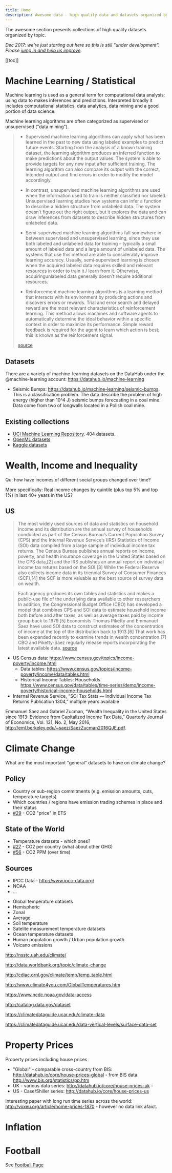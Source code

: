 ```yaml
---
title: Home
description: Awesome data - high quality data and datasets organized by topic
---
```


The awesome section presents collections of high quality datasets organized by topic.

*Dec 2017: we're just starting out here so this is still "under development". Please [jump in and help us improve][jump-in].*

[jump-in]: https://github.com/datahubio/awesome-data/edit/master/README.md

[[toc]]

# Machine Learning / Statistical 

Machine learning is used as a general term for computational data analysis: using data to makes inferences and predictions. Interpreted broadly it includes computational statistics, data analytics, data mining and a good portion of data science.

Machine learning algorithms are often categorized as supervised or unsupervised ("data mining").

> * Supervised machine learning algorithms can apply what has been learned in the past to new data using labeled examples to predict future events. Starting from the analysis of a known training dataset, the learning algorithm produces an inferred function to make predictions about the output values. The system is able to provide targets for any new input after sufficient training. The learning algorithm can also compare its output with the correct, intended output and find errors in order to modify the model accordingly.
>
> * In contrast, unsupervised machine learning algorithms are used when the information used to train is neither classified nor labeled. Unsupervised learning studies how systems can infer a function to describe a hidden structure from unlabeled data. The system doesn’t figure out the right output, but it explores the data and can draw inferences from datasets to describe hidden structures from unlabeled data.
>
> * Semi-supervised machine learning algorithms fall somewhere in between supervised and unsupervised learning, since they use both labeled and unlabeled data for training – typically a small amount of labeled data and a large amount of unlabeled data. The systems that use this method are able to considerably improve learning accuracy. Usually, semi-supervised learning is chosen when the acquired labeled data requires skilled and relevant resources in order to train it / learn from it. Otherwise, acquiringunlabeled data generally doesn’t require additional resources.
>
> * Reinforcement machine learning algorithms is a learning method that interacts with its environment by producing actions and discovers errors or rewards. Trial and error search and delayed reward are the most relevant characteristics of reinforcement learning. This method allows machines and software agents to automatically determine the ideal behavior within a specific context in order to maximize its performance. Simple reward feedback is required for the agent to learn which action is best; this is known as the reinforcement signal.
>
> [source](http://www.expertsystem.com/machine-learning-definition/)

## Datasets

There are a variety of machine-learning datasets on the DataHub under the @machine-learning account: https://datahub.io/machine-learning

* Seismic Bumps: https://datahub.io/machine-learning/seismic-bumps. This is a classification problem. The data describe the problem of high energy (higher than 10^4 J) seismic bumps forecasting in a coal mine. Data come from two of longwalls located in a Polish coal mine.


## Existing collections

* [UCI Machine Learning Repository](https://archive.ics.uci.edu/ml/datasets.html). 404 datasets.
* [OpenML datasets](https://www.openml.org/search?q=tags.tag%3AOpenML100&type=data&table=1&size=100)
* [Kaggle datasets](https://www.kaggle.com/datasets)

# Wealth, Income and Inequality

Qu: how have incomes of different social groups changed over time?

More specifically: Real income changes by quintile (plus top 5% and top 1%) in last 40+ years in the US?

## US

> The most widely used sources of data and statistics on household income and its distribution are the annual survey of households conducted as part of the Census Bureau’s Current Population Survey (CPS) and the Internal Revenue Service’s (IRS) Statistics of Income (SOI) data compiled from a large sample of individual income tax returns.  The Census Bureau publishes annual reports on income, poverty, and health insurance coverage in the United States based on the CPS data,[2] and the IRS publishes an annual report on individual income tax returns based on the SOI.[3]  While the Federal Reserve also collects income data in its triennial Survey of Consumer Finances (SCF),[4] the SCF is more valuable as the best source of survey data on wealth.

> Each agency produces its own tables and statistics and makes a public-use file of the underlying data available to other researchers.  In addition, the Congressional Budget Office (CBO) has developed a model that combines CPS and SOI data to estimate household income both before and after taxes, as well as average taxes paid by income group back to 1979.[5]  Economists Thomas Piketty and Emmanuel Saez have used SOI data to construct estimates of the concentration of income at the top of the distribution back to 1913.[6]  That work has been expanded recently to examine trends in wealth concentration.[7]  CBO and Piketty-Saez regularly release reports incorporating the latest available data. [source](https://www.cbpp.org/research/poverty-and-inequality/a-guide-to-statistics-on-historical-trends-in-income-inequality)

* US Census data: https://www.census.gov/topics/income-poverty/income.html
  * Data tables: https://www.census.gov/topics/income-poverty/income/data/tables.html
  * Historical Income Tables: Households https://www.census.gov/data/tables/time-series/demo/income-poverty/historical-income-households.html
* Internal Revenue Service, “SOI Tax Stats — Individual Income Tax Returns Publication 1304,” multiple years available

Emmanuel Saez and Gabriel Zucman, “Wealth Inequality in the United States since 1913: Evidence from Capitalized Income Tax Data,” Quarterly Journal of Economics, Vol. 131, No. 2, May 2016, http://eml.berkeley.edu/~saez/SaezZucman2016QJE.pdf.


# Climate Change

What are the most important "general" datasets to have on climate change?

## Policy

* Country or sub-region commitments (e.g. emission amounts, cuts, temperature targets)
* Which countries / regions have emission trading schemes in place and their status
* [#29](https://github.com/datasets/registry/issues/29) - CO2 "price" in ETS

## State of the World

* Temperature datasets - which ones?
* [#27](https://github.com/datasets/registry/issues/27) - CO2 per country (what about other GHG)
* [#56](https://github.com/datasets/registry/issues/56) - CO2 PPM (over time)

## Sources

* IPCC Data - http://www.ipcc-data.org/
* NOAA
* ...

- Global temperature datasets
- Hemispheric 
- Zonal 
- Average
- Soil temperature
- Satelite measurement temperature datasets 
- Ocean temperature datasets 
- Human population growth / Urban population growth 
- Volcano emissions 

http://nsstc.uah.edu/climate/

http://data.worldbank.org/topic/climate-change

http://cdiac.ornl.gov/climate/temp/temp_table.html

http://www.climate4you.com/GlobalTemperatures.htm

https://www.ncdc.noaa.gov/data-access

http://catalog.data.gov/dataset

https://climatedataguide.ucar.edu/climate-data

https://climatedataguide.ucar.edu/data-vertical-levels/surface-data-set


# Property Prices

Property prices including house prices

* "Global" - comparable cross-country from BIS: http://datahub.io/core/house-prices-global - from BIS data http://www.bis.org/statistics/pp.htm
* UK - various data series: http://datahub.io/core/house-prices-uk -
* US - Case/Shiller series: http://datahub.io/core/house-prices-us

Interesting paper with long run time series across the world: http://voxeu.org/article/home-prices-1870 - however no data link afaict.


# Inflation


# Football

See [Football Page][football]

[football]: /awesome/football

